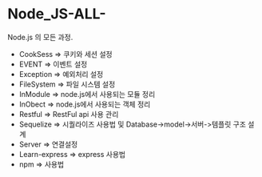 # Node_JS-ALL-
 Node.js 의 모든 과정.   
- CookSess => 쿠키와 세션 설정  
- EVENT =>  이벤트 설정   
- Exception =>  예외처리 설정  
- FileSystem => 파일 시스템 설정  
- InModule => node.js에서 사용되는 모듈 정리   
- InObect => node.js에서 사용되는 객체 정리   
- Restful => RestFul api 사용 관리   
- Sequelize => 시퀄라이즈 사용법 및 Database->model->서버->템플릿 구조 설계  
- Server => 연결설정   
- Learn-express => express 사용법   
- npm => 사용법   
